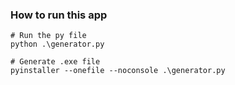 ### How to run this app
```
# Run the py file
python .\generator.py

# Generate .exe file
pyinstaller --onefile --noconsole .\generator.py
```